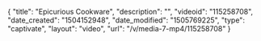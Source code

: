 {
    "title": "Epicurious Cookware",
    "description": "",
    "videoid": "115258708",
    "date_created": "1504152948",
    "date_modified": "1505769225",
    "type": "captivate",
    "layout": "video",
    "url": "\/v\/media-7-mp4\/115258708"
}